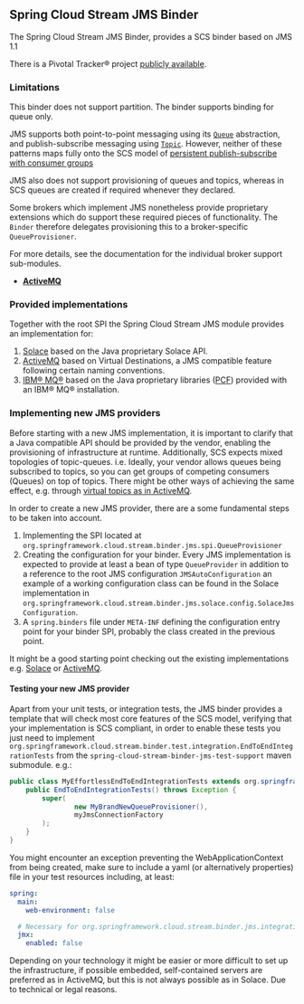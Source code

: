 Spring Cloud Stream JMS Binder
------------------------------

The Spring Cloud Stream JMS Binder, provides a SCS binder based on JMS 1.1

There is a Pivotal Tracker® project [publicly available](https://www.pivotaltracker.com/projects/1658999).

### Limitations

This binder does not support partition.
The binder supports binding for queue only.

JMS supports both point-to-point messaging using its [`Queue`](https://docs.oracle.com/javaee/6/api/javax/jms/Queue.html) abstraction, and
publish-subscribe messaging using [`Topic`](https://docs.oracle.com/javaee/6/api/javax/jms/Topic.html). However, neither of these patterns
maps fully onto the SCS model of [persistent publish-subscribe with consumer groups](http://docs.spring.io/spring-cloud-stream/docs/current/reference/htmlsingle/#_persistent_publish_subscribe_support)

JMS also does not support provisioning of queues and topics, whereas in SCS queues are created if required whenever they declared.

Some brokers which implement JMS nonetheless provide proprietary extensions which do support these required pieces of functionality.
The `Binder` therefore delegates provisioning this to a broker-specific `QueueProvisioner`.

For more details, see the documentation for the individual broker support sub-modules.
- [**ActiveMQ**](spring-cloud-stream-binder-jms-activemq)

### Provided implementations

Together with the root SPI the Spring Cloud Stream JMS module provides an implementation
for:

1. [Solace](http://www.solacesystems.com/products/jms-messaging) based on the Java proprietary Solace API.
2. [ActiveMQ](http://activemq.apache.org/) based on Virtual Destinations, a JMS compatible feature following certain naming conventions.
3. [IBM&reg; MQ&reg;](http://www-03.ibm.com/software/products/en/ibm-mq) based on the Java proprietary libraries ([PCF](http://www.ibm.com/support/knowledgecenter/SSFKSJ_8.0.0/com.ibm.mq.dev.doc/q030980_.htm)) provided with an IBM&reg; MQ&reg; installation.

### Implementing new JMS providers

Before starting with a new JMS implementation, it is important to clarify that a Java compatible API
should be provided by the vendor, enabling the provisioning of infrastructure at runtime. Additionally,
SCS expects mixed topologies of topic-queues. i.e. Ideally, your vendor allows queues being subscribed
to topics, so you can get groups of competing consumers (Queues) on top of topics.
There might be other ways of achieving the same effect, e.g. through [virtual topics as in ActiveMQ](http://activemq.apache.org/virtual-destinations.html).

In order to create a new JMS provider, there are a some fundamental steps to be taken into account.

1. Implementing the SPI located at `org.springframework.cloud.stream.binder.jms.spi.QueueProvisioner`
1. Creating the configuration for your binder.
Every JMS implementation is expected to provide at least a bean of type `QueueProvider` in addition
to a reference to the root JMS configuration `JMSAutoConfiguration` an example of a working configuration
class can be found in the Solace implementation in `org.springframework.cloud.stream.binder.jms.solace.config.SolaceJmsConfiguration`.
1. A `spring.binders` file under `META-INF` defining the configuration entry point for your binder SPI, probably
the class created in the previous point.

It might be a good starting point checking out the existing implementations
e.g. [Solace](https://github.com/spring-cloud/spring-cloud-stream-binder-solace) or [ActiveMQ](spring-cloud-stream-binder-jms-activemq).

#### Testing your new JMS provider

Apart from your unit tests, or integration tests, the JMS binder provides a template that will check most core features
of the SCS model, verifying that your implementation is SCS compliant, in order to enable these tests you just need
to implement `org.springframework.cloud.stream.binder.test.integration.EndToEndIntegrationTests` from the
`spring-cloud-stream-binder-jms-test-support` maven submodule. e.g.:

```java
public class MyEffortlessEndToEndIntegrationTests extends org.springframework.cloud.stream.binder.test.integration.EndToEndIntegrationTests {
    public EndToEndIntegrationTests() throws Exception {
        super(
                new MyBrandNewQueueProvisioner(),
                myJmsConnectionFactory
        );
    }
}
```

You might encounter an exception preventing the WebApplicationContext from being created, make sure to include
a yaml (or alternatively properties) file in your test resources including, at least:

```yml
spring:
  main:
    web-environment: false

  # Necessary for org.springframework.cloud.stream.binder.jms.integration testing multiple ApplicationContexts.
  jmx:
    enabled: false
```

Depending on your technology it might be easier or more difficult to set up the infrastructure,
if possible embedded, self-contained servers are preferred as in ActiveMQ, but this is not always possible
as in Solace. Due to technical or legal reasons.
